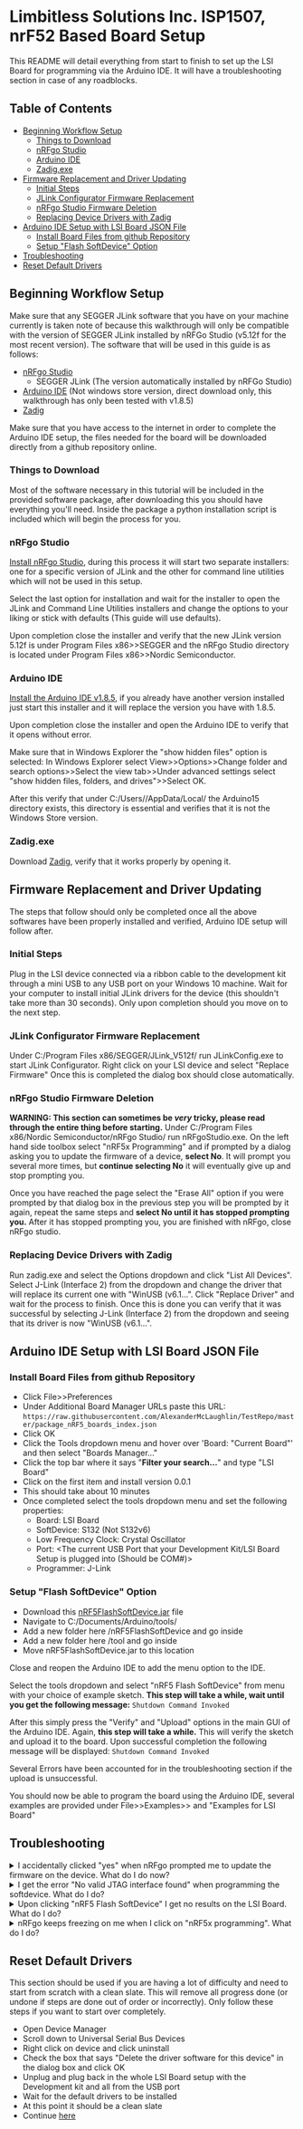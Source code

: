 # Limbitless Solutions Inc. ISP1507, nrF52 Based Board Setup
This README will detail everything from start to finish to set up the LSI Board for programming via the Arduino IDE. It will have a troubleshooting section in case of any roadblocks.

## Table of Contents
- [Beginning Workflow Setup](https://github.com/AlexanderMcLaughlin/TestRepo#beginning-workflow-setup)
  - [Things to Download](https://github.com/AlexanderMcLaughlin/TestRepo#things-to-download)
  - [nRFgo Studio](https://github.com/AlexanderMcLaughlin/TestRepo#nrfgo-studio)
  - [Arduino IDE](https://github.com/AlexanderMcLaughlin/TestRepo#arduino-ide)
  - [Zadig.exe](https://github.com/AlexanderMcLaughlin/TestRepo#zadigexe)
- [Firmware Replacement and Driver Updating](https://github.com/AlexanderMcLaughlin/TestRepo#firmware-replacement-and-driver-updating)
  - [Initial Steps](https://github.com/AlexanderMcLaughlin/TestRepo#initial-steps)
  - [JLink Configurator Firmware Replacement](https://github.com/AlexanderMcLaughlin/TestRepo#jlink-configurator-firmware-replacement)
  - [nRFgo Studio Firmware Deletion](https://github.com/AlexanderMcLaughlin/TestRepo#nrfgo-studio-firmware-deletion)
  - [Replacing Device Drivers with Zadig](https://github.com/AlexanderMcLaughlin/TestRepo#replacing-device-drivers-with-zadig)
- [Arduino IDE Setup with LSI Board JSON File](https://github.com/AlexanderMcLaughlin/TestRepo#arduino-ide-setup-with-lsi-board-json-file)
  - [Install Board Files from github Repository](https://github.com/AlexanderMcLaughlin/TestRepo#install-board-files-from-github-repository)
  - [Setup "Flash SoftDevice" Option](https://github.com/AlexanderMcLaughlin/TestRepo#setup-flash-softdevice-option)
- [Troubleshooting](https://github.com/AlexanderMcLaughlin/TestRepo#troubleshooting)
- [Reset Default Drivers](https://github.com/AlexanderMcLaughlin/TestRepo#reset-default-drivers)

## Beginning Workflow Setup
Make sure that any SEGGER JLink software that you have on your machine currently is taken note of because this walkthrough will only be compatible with the version of SEGGER JLink installed by nRFGo Studio (v5.12f for the most recent version).
The software that will be used in this guide is as follows:
- [nRFgo Studio](https://www.nordicsemi.com/?sc_itemid=%7B23B6FAAE-0B1B-415A-B891-5B916E854AC4%7D)
  - SEGGER JLink (The version automatically installed by nRFGo Studio)
- [Arduino IDE](https://www.arduino.cc/en/Main/OldSoftwareReleases) (Not windows store version, direct download only, this walkthrough has only been tested with v1.8.5)
- [Zadig](https://zadig.akeo.ie/)

Make sure that you have access to the internet in order to complete the Arduino IDE setup, the files needed for the board will be downloaded directly from a github repository online.

### Things to Download
Most of the software necessary in this tutorial will be included in the provided software package, after downloading this you should have everything you'll need. Inside the package a python installation script is included which will begin the process for you.

### nRFgo Studio
[Install nRFgo Studio](https://www.nordicsemi.com/?sc_itemid=%7B23B6FAAE-0B1B-415A-B891-5B916E854AC4%7D), during this process it will start two separate installers: one for a specific version of JLink and the other for command line utilities which will not be used in this setup.

Select the last option for installation and wait for the installer to open the JLink and Command Line Utilities installers and change the options to your liking or stick with defaults (This guide will use defaults).

Upon completion close the installer and verify that the new JLink version 5.12f is under Program Files x86>>SEGGER and the nRFgo Studio directory is located under Program Files x86>>Nordic Semiconductor.

### Arduino IDE
[Install the Arduino IDE v1.8.5](https://www.arduino.cc/en/Main/OldSoftwareReleases), if you already have another version installed just start this installer and it will replace the version you have with 1.8.5.

Upon completion close the installer and open the Arduino IDE to verify that it opens without error. 

Make sure that in Windows Explorer the "show hidden files" option is selected: In Windows Explorer select View>>Options>>Change folder and search options>>Select the view tab>>Under advanced settings select "show hidden files, folders, and drives">>Select OK.

After this verify that under C:/Users/<UserName>/AppData/Local/ the Arduino15 directory exists, this directory is essential and verifies that it is not the Windows Store version.

### Zadig.exe
Download [Zadig](), verify that it works properly by opening it.

## Firmware Replacement and Driver Updating
The steps that follow should only be completed once all the above softwares have been properly installed and verified, Arduino IDE setup will follow after.

### Initial Steps
Plug in the LSI device connected via a ribbon cable to the development kit through a mini USB to any USB port on your Windows 10 machine. Wait for your computer to install initial JLink drivers for the device (this shouldn't take more than 30 seconds). Only upon completion should you move on to the next step.

### JLink Configurator Firmware Replacement
Under C:/Program Files x86/SEGGER/JLink_V512f/ run JLinkConfig.exe to start JLink Configurator.
Right click on your LSI device and select "Replace Firmware" Once this is completed the dialog box should close automatically.

### nRFgo Studio Firmware Deletion
**WARNING: This section can sometimes be _very_ tricky, please read through the entire thing before starting.**
Under C:/Program Files x86/Nordic Semiconductor/nRFgo Studio/ run nRFgoStudio.exe.
On the left hand side toolbox select "nRF5x Programming" and if prompted by a dialog asking you to update the firmware of a device, **select No**. It will prompt you several more times, but **continue selecting No** it will eventually give up and stop prompting you.

Once you have reached the page select the "Erase All" option if you were prompted by that dialog box in the previous step you will be prompted by it again, repeat the same steps and **select No until it has stopped prompting you.**
After it has stopped prompting you, you are finished with nRFgo, close nRFgo studio.

### Replacing Device Drivers with Zadig
Run zadig.exe and select the Options dropdown and click "List All Devices". Select J-Link (Interface 2) from the dropdown and change the driver that will replace its current one with "WinUSB (v6.1...". Click "Replace Driver" and wait for the process to finish. Once this is done you can verify that it was successful by selecting J-Link (Interface 2) from the dropdown and seeing that its driver is now "WinUSB (v6.1...".

## Arduino IDE Setup with LSI Board JSON File

### Install Board Files from github Repository
- Click File>>Preferences
- Under Additional Board Manager URLs paste this URL: 
`https://raw.githubusercontent.com/AlexanderMcLaughlin/TestRepo/master/package_nRF5_boards_index.json`
- Click OK
- Click the Tools dropdown menu and hover over 'Board: "Current Board"' and then select "Boards Manager..."
- Click the top bar where it says "__Filter your search...__" and type "LSI Board"
- Click on the first item and install version 0.0.1
- This should take about 10 minutes
- Once completed select the tools dropdown menu and set the following properties:
  - Board: LSI Board
  - SoftDevice: S132 (Not S132v6)
  - Low Frequency Clock: Crystal Oscillator
  - Port: <The current USB Port that your Development Kit/LSI Board Setup is plugged into (Should be COM#)>
  - Programmer: J-Link

### Setup "Flash SoftDevice" Option
- Download this [nRF5FlashSoftDevice.jar](https://github.com/sandeepmistry/arduino-nRF5/releases/download/tools/nRF5FlashSoftDevice.jar) file
- Navigate to C:/Documents/Arduino/tools/
- Add a new folder here /nRF5FlashSoftDevice and go inside
- Add a new folder here /tool and go inside
- Move nRF5FlashSoftDevice.jar to this location

Close and reopen the Arduino IDE to add the menu option to the IDE.

Select the tools dropdown and select "nRF5 Flash SoftDevice" from menu with your choice of example sketch. **This step will take a while, wait until you get the following message:** `Shutdown Command Invoked`

After this simply press the "Verify" and "Upload" options in the main GUI of the Arduino IDE. Again, **this step will take a while.** This will verify the sketch and upload it to the board. Upon successful completion the following message will be displayed: `Shutdown Command Invoked`

Several Errors have been accounted for in the troubleshooting section if the upload is unsuccessful.

You should now be able to program the board using the Arduino IDE, several examples are provided under File>>Examples>> and "Examples for LSI Board"



## Troubleshooting

<details>
  <summary>I accidentally clicked "yes" when nRFgo prompted me to update the firmware on the device. What do I do now?</summary>
  <p>Go <a href="https://github.com/AlexanderMcLaughlin/TestRepo#reset-default-drivers">here</a> to reset default drivers and follow the steps to restore the board drivers to their original settings. Then follow all steps underneath <a href="https://github.com/AlexanderMcLaughlin/TestRepo#firmware-replacement-and-driver-updating">Firmware Replacement and Driver Updating</a></p>
</details>
<details>
  <summary>I get the error "No valid JTAG interface found" when programming the softdevice. What do I do?</summary>
  <p>This likely means that one of the above steps has failed. Verify that under Device Manager in the Universal Serial Bus Devices you have J-Link (Interface 2), if it says BULK (Interface 2) or anything of the sort you need to <a href="https://github.com/AlexanderMcLaughlin/TestRepo#reset-default-drivers">reset to the default drivers</a> and repeat the steps underneath <a href="https://github.com/AlexanderMcLaughlin/TestRepo#firmware-replacement-and-driver-updating">Firmware Replacement and Driver Updating</a></p>
</details>
<details>
  <summary>Upon clicking "nRF5 Flash SoftDevice" I get no results on the LSI Board. What do I do?</summary>
  <p>Try pressing "Verify" and "Upload" in the main GUI, if you get an error from "Verify" there is a compilation error with the .ino file. Otherwise it should upload and begin working.</p>
</details>
<details>
  <summary>nRFgo keeps freezing on me when I click on "nRF5x programming". What do I do?</summary>
  <p>This usually happens when the wrong version of JLink Configurator is used. Be careful and make sure that you follow the steps in <a href="https://github.com/AlexanderMcLaughlin/TestRepo#jlink-configurator-firmware-replacement">JLink Configurator Firmware Replacement</a> using the JLink version installed automatically by nRFgo Studio and not any other.</p>
</details>

## Reset Default Drivers
This section should be used if you are having a lot of difficulty and need to start from scratch with a clean slate. This will remove all progress done (or undone if steps are done out of order or incorrectly). Only follow these steps if you want to start over completely.

- Open Device Manager
- Scroll down to Universal Serial Bus Devices
- Right click on device and click uninstall
- Check the box that says "Delete the driver software for this device" in the dialog box and click OK
- Unplug and plug back in the whole LSI Board setup with the Development kit and all from the USB port
- Wait for the default drivers to be installed
- At this point it should be a clean slate
- Continue [here](https://github.com/AlexanderMcLaughlin/TestRepo#firmware-replacement-and-driver-updating)
